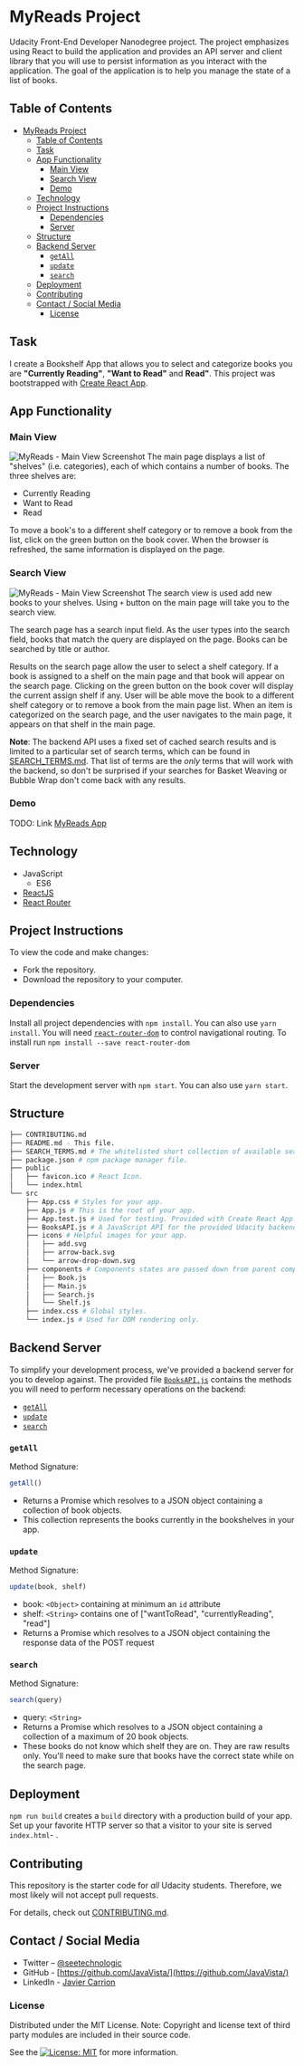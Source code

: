 # MyReads Project

Udacity Front-End Developer Nanodegree project. The project emphasizes using React to build the application and provides an API server and client library that you will use to persist information as you interact with the application. The goal of the application is to help you manage the state of a list of books.

## Table of Contents

- [MyReads Project](#myreads-project)
  - [Table of Contents](#table-of-contents)
  - [Task](#task)
  - [App Functionality](#app-functionality)
    - [Main View](#main-view)
    - [Search View](#search-view)
    - [Demo](#demo)
  - [Technology](#technology)
  - [Project Instructions](#project-instructions)
    - [Dependencies](#dependencies)
    - [Server](#server)
  - [Structure](#structure)
  - [Backend Server](#backend-server)
    - [`getAll`](#getall)
    - [`update`](#update)
    - [`search`](#search)
  - [Deployment](#deployment)
  - [Contributing](#contributing)
  - [Contact / Social Media](#contact--social-media)
    - [License](#license)

## Task

I create a Bookshelf App that allows you to select and categorize books you are __"Currently Reading"__, __"Want to Read"__ and __Read"__. This project was bootstrapped with [Create React App](https://github.com/facebookincubator/create-react-app).


## App Functionality

### Main View
![MyReads - Main View Screenshot](MyReadsMainView.png)
The main page displays a list of "shelves" (i.e. categories), each of which contains a number of books. The three shelves are:

- Currently Reading
- Want to Read
- Read

To move a book's to a different shelf category or to remove a book from the list, click on the green button on the book cover. When the browser is refreshed, the same information is displayed on the page.

### Search View
![MyReads - Main View Screenshot](MyReadsSearchView.png)
The search view is used add new books to your shelves. Using `+` button on the main page will take you to the search view.

The search page has a search input field. As the user types into the search field, books that match the query are displayed on the page. Books can be searched by title or author.

Results on the search page allow the user to select a shelf category. If a book is assigned to a shelf on the main page and that book will appear on the search page. Clicking on the green button on the book cover will display the current assign shelf if any. User will be able move the book to a different shelf category or to remove a book from the main page list. When an item is categorized on the search page, and the user navigates to the main page, it appears on that shelf in the main page.

__Note__: The backend API uses a fixed set of cached search results and is limited to a particular set of search terms, which can be found in [SEARCH_TERMS.md](SEARCH_TERMS.md). That list of terms are the _only_ terms that will work with the backend, so don't be surprised if your searches for Basket Weaving or Bubble Wrap don't come back with any results.

### Demo
TODO: Link
[MyReads App](https://github.com/facebookincubator/create-react-app)

## Technology

- JavaScript
  - ES6
- [ReactJS](https://reactjs.org/)
- [React Router](https://reacttraining.com/react-router/)

## Project Instructions

To view the code and make changes:

- Fork the repository.
- Download the repository to your computer.

### Dependencies

Install all project dependencies with `npm install`. You can also use `yarn install`. You will need [`react-router-dom`](https://www.npmjs.com/package/react-router-dom) to control navigational routing. To install run `npm install --save react-router-dom`

### Server

Start the development server with `npm start`. You can also use `yarn start`.


## Structure

```bash
├── CONTRIBUTING.md
├── README.md - This file.
├── SEARCH_TERMS.md # The whitelisted short collection of available search terms for you to use with your app.
├── package.json # npm package manager file.
├── public
│   ├── favicon.ico # React Icon.
│   └── index.html
└── src
    ├── App.css # Styles for your app.
    ├── App.js # This is the root of your app.
    ├── App.test.js # Used for testing. Provided with Create React App.
    ├── BooksAPI.js # A JavaScript API for the provided Udacity backend. Descriptions for the methods are below.
    ├── icons # Helpful images for your app.
    │   ├── add.svg
    │   ├── arrow-back.svg
    │   └── arrow-drop-down.svg
    ├── components # Components states are passed down from parent components to child components.
    │   ├── Book.js
    │   ├── Main.js
    │   ├── Search.js
    │   └── Shelf.js
    ├── index.css # Global styles.
    └── index.js # Used for DOM rendering only.
```


## Backend Server

To simplify your development process, we've provided a backend server for you to develop against. The provided file [`BooksAPI.js`](src/BooksAPI.js) contains the methods you will need to perform necessary operations on the backend:

* [`getAll`](#getall)
* [`update`](#update)
* [`search`](#search)

### `getAll`

Method Signature:

```js
getAll()
```

* Returns a Promise which resolves to a JSON object containing a collection of book objects.
* This collection represents the books currently in the bookshelves in your app.

### `update`

Method Signature:

```js
update(book, shelf)
```

* book: `<Object>` containing at minimum an `id` attribute
* shelf: `<String>` contains one of ["wantToRead", "currentlyReading", "read"]
* Returns a Promise which resolves to a JSON object containing the response data of the POST request

### `search`

Method Signature:

```js
search(query)
```

* query: `<String>`
* Returns a Promise which resolves to a JSON object containing a collection of a maximum of 20 book objects.
* These books do not know which shelf they are on. They are raw results only. You'll need to make sure that books have the correct state while on the search page.



## Deployment

`npm run build` creates a `build` directory with a production build of your app. Set up your favorite  HTTP server so that a visitor to your site is served `index.html`- .

## Contributing

This repository is the starter code for _all_ Udacity students. Therefore, we most likely will not accept pull requests.

For details, check out [CONTRIBUTING.md](CONTRIBUTING.md).

## Contact / Social Media

- Twitter – [@seetechnologic](https://twitter.com/seetechnologic)
- GitHub - [https://github.com/JavaVista/](https://github.com/JavaVista/)
- LinkedIn - [Javier Carrion](https://www.linkedin.com/in/technologic)

### License

Distributed under the MIT License. Note: Copyright and license text of third party modules are included in their source code.

See the [![License: MIT](https://img.shields.io/badge/License-MIT-yellow.svg)](LICENSE.md)
for more information.
